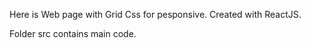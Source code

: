 
Here is Web page with Grid Css for pesponsive. Created with ReactJS.

Folder src contains main code.
